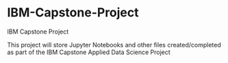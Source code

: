 # IBM-Capstone-Project
IBM Capstone Project

This project will store Jupyter Notebooks and other files created/completed as part of the IBM Capstone Applied Data Science Project 
